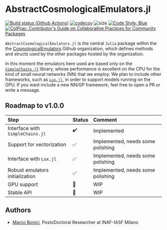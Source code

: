 # AbstractCosmologicalEmulators.jl

[![Build status (Github Actions)](https://github.com/CosmologicalEmulators/AbstractCosmologicalEmulators.jl/workflows/CI/badge.svg)](https://github.com/CosmologicalEmulators/AbstractCosmologicalEmulators.jl/actions)
[![codecov](https://codecov.io/gh/CosmologicalEmulators/AbstractCosmologicalEmulators.jl/branch/main/graph/badge.svg?token=0PYHCWVL67)](https://codecov.io/gh/CosmologicalEmulators/AbstractCosmologicalEmulators.jl)
![size](https://img.shields.io/github/repo-size/CosmologicalEmulators/AbstractCosmologicalEmulators.jl)
[![Code Style: Blue](https://img.shields.io/badge/code%20style-blue-4495d1.svg)](https://github.com/invenia/BlueStyle)
[![ColPrac: Contributor's Guide on Collaborative Practices for Community Packages](https://img.shields.io/badge/ColPrac-Contributor's%20Guide-blueviolet)](https://github.com/SciML/ColPrac)

`AbstractCosmologicalEmulators.jl` is the central `Julia` package within the the [CosmologicalEmulators](https://github.com/CosmologicalEmulators) Github organization, which defines methods and structs used by the other packages hosted by the organization.

In this moment the emulators here used are based only on the [`SimpleChains.jl`](https://github.com/PumasAI/SimpleChains.jl) library, whose performance is excellent on the CPU for the kind of small neural networks (NN) that we employ. We plan to include other frameworks, such as [`Lux.jl`](https://github.com/LuxDL/Lux.jl), in order to support models running on the GPU. If you want include a new NN/GP framework, feel free to open a PR or write a message.

## Roadmap to v1.0.0

Step | Status| Comment
:------------ | :-------------| :-------------
Interface with `SimpleChains.jl` | :heavy_check_mark: | Implemented
Support for vectorization | :white_check_mark: | Implemented, needs some polishing
Interface with `Lux.jl` | :white_check_mark: | Implemented, needs some polishing
Robust emulators initialization | :white_check_mark: | Implemented, needs some polishing
GPU support | :construction: | WIP
Stable API | :construction: | WIP

## Authors

- [Marco Bonici](https://www.marcobonici.com), PostoDoctoral Researcher at INAF-IASF Milano
